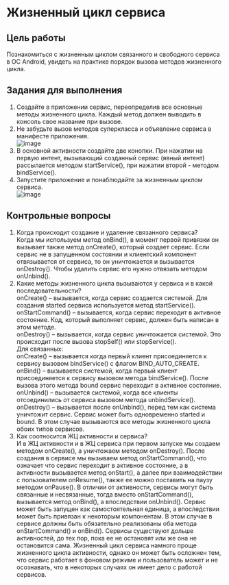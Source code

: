# Жизненный цикл сервиса
## Цель работы
Познакомиться с жизненным циклом связанного и свободного сервиса в ОС Android, увидеть на практике порядок вызова методов жизненного цикла.  
## Задания для выполнения  
1.	Создайте в приложении сервис, переопределив все основные методы жизненного цикла. Каждый метод должен выводить в консоль свое название при вызове.  
2.	Не забудьте вызов методов суперкласса и объявление сервиса в манифесте приложения.  
![image](https://user-images.githubusercontent.com/70998859/154354733-1a309593-9e9e-4039-b1b2-00542febd049.png)  
3.	В основной активности создайте две конопки. При нажатии на первую интент, вызывающий созданный сервис (явный интент) рассылается методом startService(), при нажатии второй - методом bindService().  
4.	Запустите приложение и понаблюдайте за жизненным циклом сервиса.  
![image](https://user-images.githubusercontent.com/70998859/154354400-5cf276ea-ccc3-40e4-a41e-cd4dc74598fa.png)  
## Контрольные вопросы  
1.	Когда происходит создание и удаление связанного сервиса?  
Когда мы используем метод onBind(), в момент первой привязки он вызывает также метод onCreate(), который создает сервис. Если сервис не в запущенном состоянии и клиентский компонент отвязывается от сервиса, то он уничтожается и вызывается onDestroy(). Чтобы удалить сервис его нужно отвязать методом onUnbind().  
2.	Какие методы жизненного цикла вызываются у сервиса и в какой последовательности?  
onCreate() – вызывается, когда сервис создается системой. Для создания started сервиса используется метод startService().  
onStartCommand() – вызывается, когда сервис переходит в активное состояние. Код, который выполняет сервис, должен быть написан в этом методе.  
onDestroy() – вызывается, когда сервис уничтожается системой. Это происходит после вызова stopSelf() или stopService().   
Для связанных:  
onCreate() – вызывается когда первый клиент присоединяется к сервису вызовом bindService() с флагом BIND_AUTO_CREATE.  
onBind() – вызывается системой, когда первый клиент присоединяется к сервису вызовом метода bindService(). После вызова этого метода bound сервис переходит в активное состояние.  
onUnbind() – вызывается системой, когда все клиенты отсоединились от сервиса вызовом метода unbindService().  
onDestroy() – вызывается после onUnbind(), перед тем как система уничтожит сервис. Сервис может быть одновременно started и bound. В этом случае вызываются все методы жизненного цикла обоих типов сервисов.  
3.	Как соотносится ЖЦ активности и сервиса?  
И в ЖЦ активности и в ЖЦ сервиса при первом запуске мы создаем методом onCreate(), а уничтожаем методом onDestroy(). После создания в сервисе мы вызываем метод onStartCommand(), что означает что сервис переходит в активное состояние, а в активности вызывается метод onStart(), а далее при взаимодействии с пользователем onResume(), также ее можно поставить на паузу методом onPause(). В отличии от активности, сервисы могут быть связанные и несвязанные, тогда вместо onStartCommand(), вызывается метод onBind(), а впоследствии onUnbind(). Сервис может быть запущен как самостоятельная единица, а впоследствии может быть привязан к некоторым компонентам. В этом случае в сервисе должны быть обязательно реализованы оба метода onStartCommand() и onBind(). Сервисы существуют дольше активностей, до тех пор, пока ее не остановят или же она не остановится сама. Жизненный цикл сервиса намного проще жизненного цикла активности, однако он может быть осложнен тем, что сервис работает в фоновом режиме и пользователь может и не осознавать, что в некоторых случаях он имеет дело с работой сервисов.  




